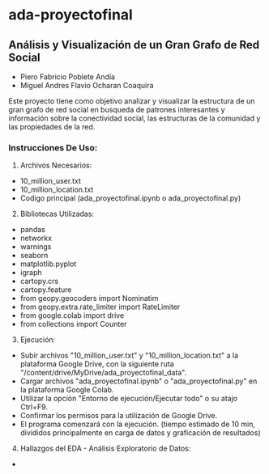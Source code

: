 # ada-proyectofinal

## Análisis y Visualización de un Gran Grafo de Red Social

- Piero Fabricio Poblete Andía
- Miguel Andres Flavio Ocharan Coaquira

Este proyecto tiene como objetivo analizar y visualizar la estructura de un gran grafo de red social en busqueda de patrones interesantes y información sobre la conectividad social, las estructuras de la comunidad y las propiedades de la red.

### Instrucciones De Uso:
1. Archivos Necesarios:
  - 10_million_user.txt
  - 10_million_location.txt
  - Codigo principal (ada_proyectofinal.ipynb o ada_proyectofinal.py)
    
2. Bibliotecas Utilizadas:
  - pandas
  - networkx
  - warnings
  - seaborn
  - matplotlib.pyplot
  - igraph
  - cartopy.crs
  - cartopy.feature
  - from geopy.geocoders import Nominatim
  - from geopy.extra.rate_limiter import RateLimiter
  - from google.colab import drive
  - from collections import Counter
    
3. Ejecución:
  - Subir archivos "10_million_user.txt" y "10_million_location.txt" a la plataforma Google Drive, con la siguiente ruta "/content/drive/MyDrive/ada_proyectofinal_data".
  - Cargar archivos "ada_proyectofinal.ipynb" o "ada_proyectofinal.py" en la plataforma Google Colab.
  - Utilizar la opción "Entorno de ejecución/Ejecutar todo" o su atajo Ctrl+F9.
  - Confirmar los permisos para la utilización de Google Drive.
  - El programa comenzará con la ejecución. (tiempo estimado de 10 min, divididos principalmente en carga de datos y graficación de resultados)
    
4. Hallazgos del EDA - Análisis Exploratorio de Datos:
  - 
